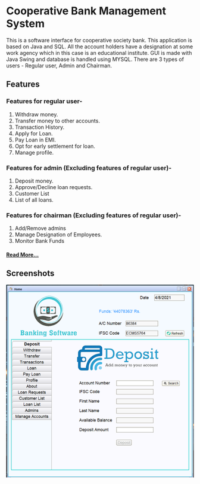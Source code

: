 # Cooperative Bank Management System

This is a software interface for cooperative society bank. This application is based on Java and SQL.
All the account holders have a designation at some work agency which in this case is an educational institute.
GUI is made with Java Swing and database is handled using MYSQL.
There are 3 types of users - Regular user, Admin and Chairman.  

## Features

### Features for regular user- 
1. Withdraw money.
2. Transfer money to other accounts.
3. Transaction History.
4. Apply for Loan.
5. Pay Loan in EMI.
6. Opt for early settlement for loan.
7. Manage profile.

### Features for admin (Excluding features of regular user)- 
1. Deposit money.
2. Approve/Decline loan requests.
3. Customer List
4. List of all loans.

### Features for chairman (Excluding features of regular user)-
1. Add/Remove admins
2. Manage Designation of Employees.
3. Monitor Bank Funds

#### [Read More...](https://github.com/SaurabhParate04/Cooperative_Bank_Management_System/edit/master/Report.pdf)

## Screenshots
![alt text](https://github.com/SaurabhParate04/Cooperative_Bank_Management_System/blob/master/Images/2.png)
